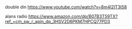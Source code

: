 
double din
https://www.youtube.com/watch?v=8m4l2IT3lS8

alans radio
https://www.amazon.com/dp/B07B3T59TX?ref_=cm_sw_r_apin_dp_3HSV2D6PKM7HPCQ77PD3